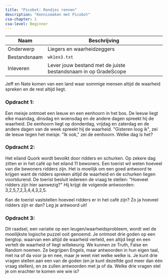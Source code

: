 ```yaml
---
title: "Picobot: Rondjes rennen"
description: "Kennismaken met Picobot"
csa-chapter: 1
csa-level: Beginner
---
```



| Naam         | Beschrijving                                                   |
|--------------|----------------------------------------------------------------|
| Onderwerp    | Liegers en waarheidzeggers                    |
| Bestandsnaam | `wk1ex3.txt`                                                   |
| Inleveren    | Lever jouw bestand met de juiste bestandsnaam in op GradeScope |


Jeff en Nate komen van een land waar sommige mensen altijd de waarheid spreken en de rest altijd liegt. 

### Opdracht 1: 
Een meisje ontmoet een leeuw en een eenhoorn in het bos. De leeuw liegt elke maandag, dinsdag en woensdag en de andere dagen spreekt hij de waarheid. De eenhoorn liegt op donderdag, vrijdag en zaterdag en de andere dagen van de week spreekt hij de waarheid. "Gisteren loog ik", zei de leeuw tegen het meisje. "Ik ook," zei de eenhoorn. Welke dag is het?

<!-- Thursday. The only day they both tell the truth is Sunday; but today can’t be Sunday because the lion also tells the truth on Saturday (yesterday). Going day by day, the only day one of them is lying and one of them is telling the truth with those two statements is Thursday.-->


### Opdracht 2: 
Het eiland Quork wordt bevolkt door ridders en schurken. Op zekere dag zitten er in het café op het eiland 11 bewoners. Een toerist wil weten hoeveel van die bewoners ridders zijn. Het is moeilijk om een goed antwoord te krijgen want de ridders spreken altijd de waarheid en de schurken liegen voortdurend. De toerist besluit iedereen de vraag te stellen: "Hoeveel ridders zijn hier aanwezig?" Hij krijgt de volgende antwoorden: 3,2,5,7,2,3,4,4,3,2,5. 

Kan de toerist vaststellen hoeveel ridders er in het café zijn? Zo ja hoeveel ridders zijn er dan? Leg je antwoord uit!

<!--3, want drie mensen antwoorden met 3-->


### Opdracht 3: 
Dit raadsel, een variatie op een leugen/waarheidsprobleem, wordt wel de moeilijkste logische puzzel ooit genoemd. Je ontmoet drie goden op een bergtop. waarvan een altijd de waarheid verteld, een altijd liegt en een vertelt de waarheid of liegt willekeurig. We kunnen ze Truth, False en Random noemen. Ze begrijpen Engels, maar antwoorden in hun eigen taal, met na of da voor ja en nee, maar je weet niet welke welke is. Je kunt drie vragen stellen aan een van de goden (en je kunt dezelfde god meer dan één vraag stellen), en ze zullen antwoorden met ja of da. Welke drie vragen stel je om erachter te komen wie wie is?




